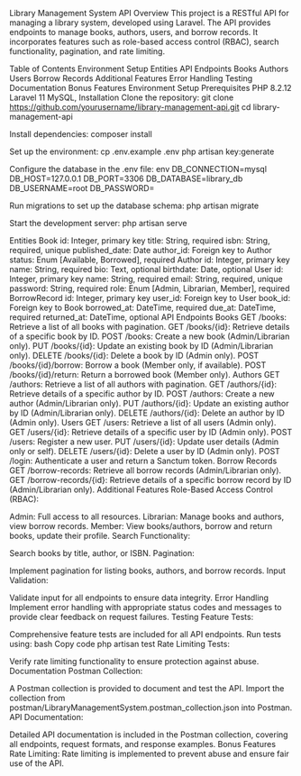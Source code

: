 Library Management System API
Overview
This project is a RESTful API for managing a library system, developed using Laravel. The API provides endpoints to manage books, authors, users, and borrow records. It incorporates features such as role-based access control (RBAC), search functionality, pagination, and rate limiting.

Table of Contents
Environment Setup
Entities
API Endpoints
Books
Authors
Users
Borrow Records
Additional Features
Error Handling
Testing
Documentation
Bonus Features
Environment Setup
Prerequisites
PHP 8.2.12 
Laravel 11
MySQL, 
Installation
Clone the repository:
git clone https://github.com/yourusername/library-management-api.git
cd library-management-api

Install dependencies:
composer install

Set up the environment:
cp .env.example .env
php artisan key:generate

Configure the database in the .env file:
env
DB_CONNECTION=mysql
DB_HOST=127.0.0.1
DB_PORT=3306
DB_DATABASE=library_db
DB_USERNAME=root
DB_PASSWORD=

Run migrations to set up the database schema:
php artisan migrate

Start the development server:
php artisan serve

Entities
Book
id: Integer, primary key
title: String, required
isbn: String, required, unique
published_date: Date
author_id: Foreign key to Author
status: Enum [Available, Borrowed], required
Author
id: Integer, primary key
name: String, required
bio: Text, optional
birthdate: Date, optional
User
id: Integer, primary key
name: String, required
email: String, required, unique
password: String, required
role: Enum [Admin, Librarian, Member], required
BorrowRecord
id: Integer, primary key
user_id: Foreign key to User
book_id: Foreign key to Book
borrowed_at: DateTime, required
due_at: DateTime, required
returned_at: DateTime, optional
API Endpoints
Books
GET /books: Retrieve a list of all books with pagination.
GET /books/{id}: Retrieve details of a specific book by ID.
POST /books: Create a new book (Admin/Librarian only).
PUT /books/{id}: Update an existing book by ID (Admin/Librarian only).
DELETE /books/{id}: Delete a book by ID (Admin only).
POST /books/{id}/borrow: Borrow a book (Member only, if available).
POST /books/{id}/return: Return a borrowed book (Member only).
Authors
GET /authors: Retrieve a list of all authors with pagination.
GET /authors/{id}: Retrieve details of a specific author by ID.
POST /authors: Create a new author (Admin/Librarian only).
PUT /authors/{id}: Update an existing author by ID (Admin/Librarian only).
DELETE /authors/{id}: Delete an author by ID (Admin only).
Users
GET /users: Retrieve a list of all users (Admin only).
GET /users/{id}: Retrieve details of a specific user by ID (Admin only).
POST /users: Register a new user.
PUT /users/{id}: Update user details (Admin only or self).
DELETE /users/{id}: Delete a user by ID (Admin only).
POST /login: Authenticate a user and return a Sanctum token.
Borrow Records
GET /borrow-records: Retrieve all borrow records (Admin/Librarian only).
GET /borrow-records/{id}: Retrieve details of a specific borrow record by ID (Admin/Librarian only).
Additional Features
Role-Based Access Control (RBAC):

Admin: Full access to all resources.
Librarian: Manage books and authors, view borrow records.
Member: View books/authors, borrow and return books, update their profile.
Search Functionality:

Search books by title, author, or ISBN.
Pagination:

Implement pagination for listing books, authors, and borrow records.
Input Validation:

Validate input for all endpoints to ensure data integrity.
Error Handling
Implement error handling with appropriate status codes and messages to provide clear feedback on request failures.
Testing
Feature Tests:

Comprehensive feature tests are included for all API endpoints.
Run tests using:
bash
Copy code
php artisan test
Rate Limiting Tests:

Verify rate limiting functionality to ensure protection against abuse.
Documentation
Postman Collection:

A Postman collection is provided to document and test the API.
Import the collection from postman/LibraryManagementSystem.postman_collection.json into Postman.
API Documentation:

Detailed API documentation is included in the Postman collection, covering all endpoints, request formats, and response examples.
Bonus Features
Rate Limiting:
Rate limiting is implemented to prevent abuse and ensure fair use of the API.
